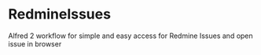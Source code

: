 # RedmineIssues
Alfred 2 workflow for simple and easy access for Redmine Issues and open issue in browser
